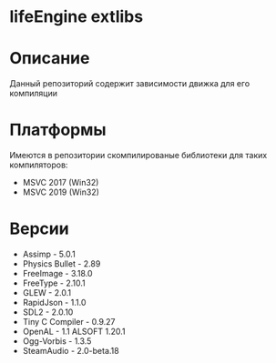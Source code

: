 # lifeEngine extlibs

# Описание
Данный репозиторий содержит зависимости движка для его компиляции

# Платформы
Имеются в репозитории скомпилированые библиотеки для таких компиляторов:
* MSVC 2017 (Win32)
* MSVC 2019 (Win32)

# Версии
* Assimp - 5.0.1
* Physics Bullet - 2.89
* FreeImage - 3.18.0
* FreeType - 2.10.1
* GLEW - 2.0.1
* RapidJson - 1.1.0
* SDL2 - 2.0.10
* Tiny C Compiler - 0.9.27
* OpenAL - 1.1 ALSOFT 1.20.1
* Ogg-Vorbis - 1.3.5
* SteamAudio - 2.0-beta.18 